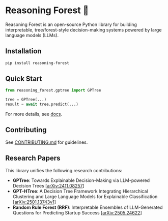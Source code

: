 # Reasoning Forest 🌲

Reasoning Forest is an open-source Python library for building interpretable, tree/forest-style decision-making systems powered by large language models (LLMs).

## Installation

```bash
pip install reasoning-forest
```

## Quick Start

```python
from reasoning_forest.gptree import GPTree

tree = GPTree(...)
result = await tree.predict(...)
```

For more details, see [docs](docs/index.html).

## Contributing

See [CONTRIBUTING.md](CONTRIBUTING.md) for guidelines.

## Research Papers

This library unifies the following research contributions:

- **GPTree**: Towards Explainable Decision-Making via LLM-powered Decision Trees [[arXiv:2411.08257](https://arxiv.org/abs/2411.08257)]
- **GPT-HTree**: A Decision Tree Framework Integrating Hierarchical Clustering and Large Language Models for Explainable Classification [[arXiv:2501.13743v1](https://arxiv.org/abs/2501.13743v1)]
- **Random Rule Forest (RRF)**: Interpretable Ensembles of LLM-Generated Questions for Predicting Startup Success [[arXiv:2505.24622](https://arxiv.org/abs/2505.24622)]
